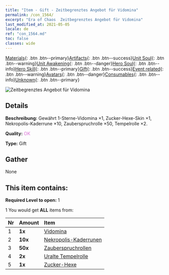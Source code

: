 ```yaml
---
title: "Item - Gift - Zeitbegrenztes Angebot für Vidomina"
permalink: /con_1564/
excerpt: "Era of Chaos  Zeitbegrenztes Angebot für Vidomina"
last_modified_at: 2021-05-05
locale: de
ref: "con_1564.md"
toc: false
classes: wide
---
```

 [Materials](/ItemsDE/){: .btn .btn--primary}[Artifacts](/ItemsDE/Artifacts/){: .btn .btn--success}[Unit Soul](/ItemsDE/UnitSoul/){: .btn .btn--warning}[Unit Awakening](/ItemsDE/UnitAwakening/){: .btn .btn--danger}[Hero Soul](/ItemsDE/HeroSoul/){: .btn .btn--info}[Hero Skill](/ItemsDE/HeroSkill/){: .btn .btn--primary}[Gift](/ItemsDE/Gift/){: .btn .btn--success}[Event related](/ItemsDE/Events/){: .btn .btn--warning}[Avatars](/ItemsDE/Avatars/){: .btn .btn--danger}[Consumables](/ItemsDE/Consumables/){: .btn .btn--info}[Unknown](/ItemsDE/Unknown/){: .btn .btn--primary}

 ![Zeitbegrenztes Angebot für Vidomina](/images/t/i_907178.png)

## Details
 **Beschreibung:** Gewährt 1-Sterne-Vidomina ×1, Zucker-Hexe-Skin ×1, Nekropolis-Kaderrune ×10, Zauberspruchrolle ×50, Tempelrolle ×2.

 **Quality:** <span style="color: #DA70D6">OK</span>

 **Type:** Gift

## Gather

  None

## This item contains:

 **Required Level to open:** 1

 1 You would get **ALL** items  from:

  | Nr | Amount |     Item    |
  |:---|:-------|:------------|
  | 1 |  **1x** | [Vidomina](/heroes/Vidomina/) |  | 
  | 2 |  **10x** | [Nekropolis-Kaderrunen](/ItemsDE/con_755/) |  | 
  | 3 |  **50x** | [Zauberspruchrollen](/ItemsDE/con_694/) |  | 
  | 4 |  **2x** | [Uralte Tempelrolle](/ItemsDE/con_697/) |  | 
  | 5 |  **1x** | [Zucker-Hexe](/ItemsDE/con_1053/) |  | 
